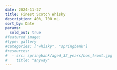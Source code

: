 ```yaml
---
date: 2024-11-27
title: Finest Scotch Whisky
description: 40%, 700 mL.
sort_by: Date
params:
  sold_out: true
#featured_image:
#type: gallery
#categories: ["whisky", "springbank"]
#resources:
#  - src: springbank/aged_32_years/box_front.jpg
#    title: "anyway"
---
```

